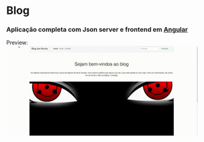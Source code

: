 # Blog

### Aplicação completa com Json server e frontend em [Angular](https://angular.io/)

Preview:
![Angular](https://github.com/antonioarjpi/gifs/blob/main/Blog.gif)
